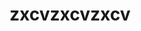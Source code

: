 ---
title: zxcvzxcvzxcv
redirect_to: https://drive.google.com/file/d/1IFXIprf4uOAk8B19lAkzEgg5fu0upwf3/view?usp=sharing 
redirect_from: 
  - /jkaksj
  - /jkaksj
  - /aSas
---